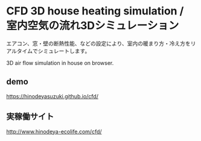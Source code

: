 # CFD 3D house heating simulation / 室内空気の流れ3Dシミュレーション

エアコン、窓・壁の断熱性能、などの設定により、室内の暖まり方・冷え方をリアルタイムでシミュレートします。

3D air flow simulation in house on browser.

## demo

https://hinodeyasuzuki.github.io/cfd/


## 実稼働サイト
http://www.hinodeya-ecolife.com/cfd/


